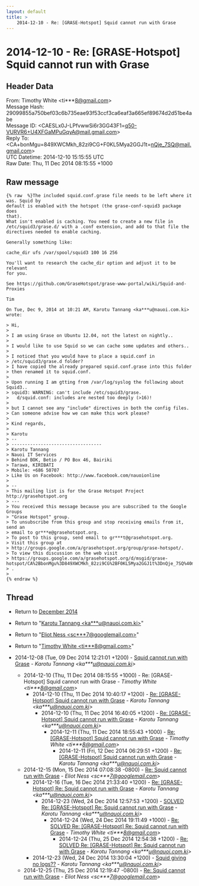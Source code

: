 ```yaml
---
layout: default
title: >
    2014-12-10 - Re: [GRASE-Hotspot] Squid cannot run with Grase
---
```


# 2014-12-10 - Re: [GRASE-Hotspot] Squid cannot run with Grase

## Header Data

From: Timothy White \<ti***8@gmail.com\><br>
Message Hash: 29099855a750bef03c6b735eae93f53ccf3ca6eaf3a665ef89674d2d51be4abe<br>
Message ID: \<CAESLx0J-LPfvwwSi6r3GG43F1=q50-VURVR6+U4XFGaMPuGqyA@mail.gmail.com\><br>
Reply To: \<CA+bonMgu=849XWCMkh_82zi9CG+F0KL5Mya2GGJ1t=nQje_7SQ@mail.gmail.com\><br>
UTC Datetime: 2014-12-10 15:15:55 UTC<br>
Raw Date: Thu, 11 Dec 2014 08:15:55 +1000<br>

## Raw message

```
{% raw  %}The included squid.conf.grase file needs to be left where it was. Squid by
default is enabled with the hotspot (the grase-conf-squid3 package does
that).
What isn't enabled is caching. You need to create a new file in
/etc/squid3/grase.d/ with a .conf extension, and add to that file the
directives needed to enable caching.

Generally something like:

cache_dir ufs /var/spool/squid3 100 16 256

You'll want to research the cache_dir option and adjust it to be relevant
for you.

See https://github.com/GraseHotspot/grase-www-portal/wiki/Squid-and-Proxies

Tim

On Tue, Dec 9, 2014 at 10:21 AM, Karotu Tannang <ka***u@nauoi.com.ki> wrote:

> Hi,
>
> I am using Grase on Ubuntu 12.04, not the latest on nightly..
>
> I would like to use Squid so we can cache some updates and others..
>
> I noticed that you would have to place a squid.conf in
> /etc/squid3/grase.d folder?
> I have copied the already prepared squid.conf.grase into this folder
> then renamed it to squid.conf.
>
> Upon running I am gtting from /var/log/syslog the following about Squid3..
> squid3: WARNING: can't include /etc/squid3/grase.
>   d/squid.conf: includes are nested too deeply (>16)!
>
> but I cannot see any "include" directives in both the config files.
> Can someone advise how we can make this work please?
>
> Kind regards,
>
> Karotu
> --
> ----------------------------------
> Karotu Tannang
> Nauoi IT Services
> Behind BOK, Betio / PO Box 46, Bairiki
> Tarawa, KIRIBATI
> Mobile: +686 50707
> Like Us on Facebook: http://www.facebook.com/nauoionline
>
> --
> This mailing list is for the Grase Hotspot Project http://grasehotspot.org
> ---
> You received this message because you are subscribed to the Google Groups
> "Grase Hotspot" group.
> To unsubscribe from this group and stop receiving emails from it, send an
> email to gr***e@grasehotspot.org.
> To post to this group, send email to gr***t@grasehotspot.org.
> Visit this group at
> http://groups.google.com/a/grasehotspot.org/group/grase-hotspot/.
> To view this discussion on the web visit
> https://groups.google.com/a/grasehotspot.org/d/msgid/grase-hotspot/CA%2BbonMgu%3D849XWCMkh_82zi9CG%2BF0KL5Mya2GGJ1t%3DnQje_7SQ%40mail.gmail.com
> .
>
{% endraw %}
```

## Thread

+ Return to [December 2014](/archive/2014/12)

+ Return to "[Karotu Tannang <ka***u<span>@</span>nauoi.com.ki>](/authors/ka___u_at_nauoi_com_ki)"
+ Return to "[Eliot Ness <sc***7<span>@</span>googlemail.com>](/authors/sc___7_at_googlemail_com)"
+ Return to "[Timothy White <ti***8<span>@</span>gmail.com>](/authors/ti___8_at_gmail_com)"

+ 2014-12-08 (Tue, 09 Dec 2014 12:21:01 +1200) - [Squid cannot run with Grase](/archive/2014/12/c2739ade8c6e8b21a02d773191fae439a2e205610245b89bbc674c4cc8db191d) - _Karotu Tannang \<ka***u@nauoi.com.ki\>_
  + 2014-12-10 (Thu, 11 Dec 2014 08:15:55 +1000) - Re: [GRASE-Hotspot] Squid cannot run with Grase - _Timothy White \<ti***8@gmail.com\>_
    + 2014-12-10 (Thu, 11 Dec 2014 10:40:17 +1200) - [Re: [GRASE-Hotspot] Squid cannot run with Grase](/archive/2014/12/c56d6b0ec7b6a1b8f64e3376f4b160b78bb9cd9fc2e5d0a0ac6e4d3bcaf1d18e) - _Karotu Tannang \<ka***u@nauoi.com.ki\>_
      + 2014-12-10 (Thu, 11 Dec 2014 16:40:05 +1200) - [Re: [GRASE-Hotspot] Squid cannot run with Grase](/archive/2014/12/c91363bf713fe800d92b3f37407ee3cccde48a90df9620356fda7f69c6466d14) - _Karotu Tannang \<ka***u@nauoi.com.ki\>_
        + 2014-12-11 (Thu, 11 Dec 2014 18:55:43 +1000) - [Re: [GRASE-Hotspot] Squid cannot run with Grase](/archive/2014/12/6ae26563193f929d08d7261010ec0974e2e1880bf3cf696838d7602a036e862a) - _Timothy White \<ti***8@gmail.com\>_
          + 2014-12-11 (Fri, 12 Dec 2014 06:29:51 +1200) - [Re: [GRASE-Hotspot] Squid cannot run with Grase](/archive/2014/12/7f5ce4b191531afbf56695956eddb1c49947dd6c3c289be7d58b991b8ef8e7ac) - _Karotu Tannang \<ka***u@nauoi.com.ki\>_
  + 2014-12-15 (Mon, 15 Dec 2014 07:08:38 -0800) - [Re: Squid cannot run with Grase](/archive/2014/12/75242ff8696018f902f645ae070366246bf6e20e00135cebd014af9d2d3d02f6) - _Eliot Ness \<sc***7@googlemail.com\>_
    + 2014-12-16 (Tue, 16 Dec 2014 21:33:40 +1200) - [Re: [GRASE-Hotspot] Re: Squid cannot run with Grase](/archive/2014/12/5c1b8a455d4e9de0d703da8e2d2d1272980be60bd819d71725b163a4f55eb8ec) - _Karotu Tannang \<ka***u@nauoi.com.ki\>_
      + 2014-12-23 (Wed, 24 Dec 2014 12:57:53 +1200) - [SOLVED Re: [GRASE-Hotspot] Re: Squid cannot run with Grase](/archive/2014/12/06f48fd4105dc2ba09c1af060ef1f96d1e61d6f6c66508d32d3cff44ef2b5775) - _Karotu Tannang \<ka***u@nauoi.com.ki\>_
        + 2014-12-24 (Wed, 24 Dec 2014 19:11:49 +1000) - [Re: SOLVED Re: [GRASE-Hotspot] Re: Squid cannot run with Grase](/archive/2014/12/ee8a79ddf21a69c49f3330e331999330f213053de9ee25f40bf4eab9837607fa) - _Timothy White \<ti***8@gmail.com\>_
          + 2014-12-24 (Thu, 25 Dec 2014 12:54:38 +1200) - [Re: SOLVED Re: [GRASE-Hotspot] Re: Squid cannot run with Grase](/archive/2014/12/ddce2862b3a9e3dcfdfa5793336230a541cb5170e36fb8546742b240847680df) - _Karotu Tannang \<ka***u@nauoi.com.ki\>_
    + 2014-12-23 (Wed, 24 Dec 2014 13:30:04 +1200) - [Squid giving no logs??](/archive/2014/12/ce056b713254ccaa46767acd7260ef09e0f3066fbc1f8033e254b0286871c771) - _Karotu Tannang \<ka***u@nauoi.com.ki\>_
  + 2014-12-25 (Thu, 25 Dec 2014 12:19:47 -0800) - [Re: Squid cannot run with Grase](/archive/2014/12/bdc92a58b84627ea8410229bf742f26d77652549575709aabedaa15dbf9a88e7) - _Eliot Ness \<sc***7@googlemail.com\>_

